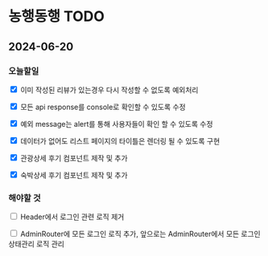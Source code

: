 # 농행동행 TODO

## 2024-06-20

### 오늘할일

<input type="checkbox" checked> 이미 작성된 리뷰가 있는경우 다시 작성할 수 없도록 예외처리

<input type="checkbox" checked> 모든 api response를 console로 확인할 수 있도록 수정

<input type="checkbox" checked> 예외 message는 alert를 통해 사용자들이 확인 할 수 있도록 수정

<input type="checkbox" checked> 데이터가 없어도 리스트 페이지의 타이틀은 렌더링 될 수 있도록 구현

<input type="checkbox" checked> 관광상세 후기 컴포넌트 제작 및 추가

<input type="checkbox" checked> 숙박상세 후기 컴포넌트 제작 및 추가

### 해야할 것

<input type="checkbox" > Header에서 로그인 관련 로직 제거

<input type="checkbox" > AdminRouter에 모든 로그인 로직 추가, 앞으로는 AdminRouter에서 모든 로그인 상태관리 로직 관리
